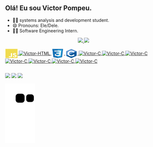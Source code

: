 ## Olá! Eu sou Victor Pompeu.

- 👨‍🎓 systems analysis and development student.
- 😄 Pronouns: Ele/Dele.
- 👨‍💻 Software Engineering Intern.

<div align="center">
  <a href="https://github.com/VPompeu">
  <img height="180em" src="https://github-readme-stats.vercel.app/api?username=VPompeu&show_icons=true&theme=chartreuse-dark&include_all_commits=true&count_private=true"/>
  <img height="180em" src="https://github-readme-stats.vercel.app/api/top-langs/?username=VPompeu&layout=compact&langs_count=10&theme=chartreuse-dark"/>
</div>
  
<div style="display: inline_block"><br>
  <img align="center" alt="Victor-Js" height="30" width="40" src="https://raw.githubusercontent.com/devicons/devicon/master/icons/javascript/javascript-plain.svg">
  <img align="center" alt="Victor-HTML" height="30" width="40" src="https://raw.githubusercontent0.com/devicons/devicon/master/icons/html5/html5-original.svg">
  <img align="center" alt="Victor-CSS" height="30" width="40" src="https://raw.githubusercontent.com/devicons/devicon/master/icons/css3/css3-original.svg">
  <img align="center" alt="Victor-C" height="30" width="40" src="https://raw.githubusercontent.com/devicons/devicon/master/icons/c/c-original.svg">
  <img align="center" alt="Victor-C" height="30" width="40" src="https://cdn.jsdelivr.net/gh/devicons/devicon/icons/java/java-original.svg" />
  <img align="center" alt="Victor-C" height="30" width="40" src="https://cdn.jsdelivr.net/gh/devicons/devicon/icons/php/php-original.svg" />
  <img align="center" alt="Victor-C" height="30" width="40" src="https://cdn.jsdelivr.net/gh/devicons/devicon/icons/react/react-original.svg" />
  <img align="center" alt="Victor-C" height="30" width="40" src="https://cdn.jsdelivr.net/gh/devicons/devicon/icons/docker/docker-original.svg" />
  <img align="center" alt="Victor-C" height="30" width="40" src="https://cdn.jsdelivr.net/gh/devicons/devicon/icons/mysql/mysql-original.svg" />
  <img align="center" alt="Victor-C" height="30" width="40" src="https://cdn.jsdelivr.net/gh/devicons/devicon/icons/postgresql/postgresql-original.svg" />
  <img align="center" alt="Victor-C" height="30" width="40" src="https://cdn.jsdelivr.net/gh/devicons/devicon/icons/python/python-original.svg" />
             
</div>
  
  ##
  
  <div> 
  <a href="https://www.instagram.com/vd.pompeum/" target="_blank"><img src="https://img.shields.io/badge/-Instagram-%23E4405F?style=for-the-badge&logo=instagram&logoColor=white" target="_blank"></a>
  <a href = "https://www.facebook.com/victor.davi.58/"><img src="https://img.shields.io/badge/-Facebook-%23333?style=for-the-badge&logo=facebook&logoColor=black" target="_blank"></a>
  <a href="https://www.linkedin.com/in/victor-davi-p-a6a143175/" target="_blank"><img src="https://img.shields.io/badge/-LinkedIn-%230077B5?style=for-the-badge&logo=linkedin&logoColor=white" target="_blank"></a> 
 
  ![Snake animation](https://github.com/VPompeu/VPompeu/blob/output/github-contribution-grid-snake.svg)
 
</div>
